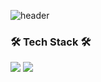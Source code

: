 ![header](https://capsule-render.vercel.app/api?type=waving!&color=gradient&height=300&section=header&text=SangWon%20Seo&fontAlign=70&fontSize=70&fontAlignY=30&fontColor=ffbf00)
### 🛠 Tech Stack 🛠
<img src="https://img.shields.io/badge/flutter- ffff?style=plastic&logo=flutter&logoColor=b8dff8"/>
<img src="https://img.shields.io/badge/java- ffff?style=plastic&logo=flutter&logoColor=b8dff8"/>

